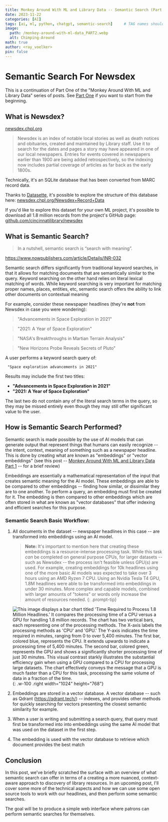 ```yaml
---
title: Monkey Around With ML and Library Data -- Semantic Search (Part 2)
date: 2023-11-22
categories: [AI]
tags: [ai, ml, python, chatgpt, semantic-search]     # TAG names should always be lowercase
image:
  path: /monkey-around-with-ml-data_PART2.webp
  alt: Chimping-Around
math: true
author: <ray_voelker>
pin: false
---
```


# Semantic Search For Newsdex

This is a continuation of Part One of the "Monkey Around With ML and Library Data" series of posts. See [Part One](/blog/posts/monkey-around-with-ml/) if you want to start from the beginning.

## What is Newsdex?

[newsdex.chpl.org](https://newsdex.chpl.org/)

> Newsdex is an index of notable local stories as well as death notices and obituaries, created and maintained by Library staff. Use it to search for the dates and pages a story may have appeared in one of our local newspapers. Entries for events covered in newspapers earlier than 1900 are being added retrospectively, so the indexing now includes partial coverage of articles as far back as the early 1800s. 

Technically, it's an SQLite database that has been converted from MARC record data.

Thanks to [Datasette](https://datasette.io/), it's possible to explore the structure of this database here: [newsdex.chpl.org/Newsdex+Record+Data](https://newsdex.chpl.org/Newsdex+Record+Data)

If you'd like to explore this dataset for your own ML project, it's possible to download all 1.8 million records from the project's GitHub page: [github.com/cincinnatilibrary/newsdex](https://github.com/cincinnatilibrary/newsdex)

## What is Semantic Search?

> In a nutshell, semantic search is “search with meaning”. 

https://www.nowpublishers.com/article/Details/INR-032

Semantic search differs significantly from traditional keyword searches, in that it allows for matching documents that are semantically similar to the query. Keyword searching on the other hand relies on literal lexical matching of words. While keyword searching is very important for matching proper names, places, entities, etc, semantic search offers the ability to link other documents on contextual meaning

For example, consider these newspaper headlines (they're **not** from Newsdex in case you were wondering):

> "Advancements in Space Exploration in 2021"

> "2021: A Year of Space Exploration"

> "NASA's Breakthroughs in Martian Terrain Analysis"

> "New Horizons Probe Reveals Secrets of Pluto"

A user performs a keyword search query of:

```text
 "Space exploration advancements in 2021"
```

Results may include the first two titles:
- **"Advancements in Space Exploration in 2021"** 
- **"2021: A Year of Space Exploration"** 

The last two do not contain any of the literal search terms in the query, so they may be missed entirely even though they may still offer significant value to the user.

## How is Semantic Search Performed?

Semantic search is made possible by the use of AI models that can generate output that represent things that humans can easily recognize -- the intent, context, meaning of something such as a newspaper headline. This is done by creating what are known as "embeddings" or "vector embeddings" (see this post -- [Monkey Around With ML and Library Data Part 1](/blog/posts/monkey-around-with-ml/) -- for a brief review)  

Embeddings are essentially a mathematical representation of the input that creates semantic meaning for the AI model. These embeddings are able to be compared to other embeddings -- finding how similar, or dissimilar they are to one another. To perform a query, an embedding must first be created for it. The embedding is then compared to other embeddings which are often stored in what are known as "vector databases" that offer indexing and efficient searches for this purpose.

### Semantic Search Basic Workflow:

1. All documents in the dataset -- newspaper headlines in this case -- are transformed into embeddings using an AI model. 

    > **Note:** It's important to mention here that creating these embeddings is a resource-intense processing task. While this task *can* be completed on general purpose CPUs, for larger datasets -- such as Newsdex -- the process isn't feasible unless GPU(s) are used. For example, creating embeddings for 10k headlines using one of the more basic AI models was expected to take over 3 hours using an AMD Ryzen 7 CPU. Using an Nvidia Tesla T4 GPU, 1.8M headlines were able to be transformed into embeddings in under 30 minutes. More complex and capable models, combined with larger amounts of "tokens" or words only increase the amount of resources needed.
    {: .prompt-tip}

    ![This image displays a bar chart titled 'Time Required to Process 1.8 Million Headlines.' It compares the processing time of a CPU versus a GPU for handling 1.8 million records. The chart has two vertical bars, each representing one of the processing methods. The X-axis labels the processing methods as 'CPU' and 'GPU.' The Y-axis indicates the time required in minutes, ranging from 0 to over 5,400 minutes. The first bar, colored blue, represents the CPU. It extends upwards to indicate a processing time of 5,400 minutes. The second bar, colored green, represents the GPU and shows a significantly shorter processing time of just 30 minutes. This visual contrast starkly illustrates the substantial efficiency gain when using a GPU compared to a CPU for processing large datasets. The chart effectively conveys the message that a GPU is much faster than a CPU for this task, processing the same volume of data in a fraction of the time.](/time-to-process-1_8million_records.png "read banned books"){: .w-100 .right width="1024" height="768"}
    
2. Embeddings are stored in a vector database. A vector database -- such as Qdrant (https://qdrant.tech/) -- indexes, and provides other methods for quickly searching for vectors presenting the closest semantic similarity for example.

3. When a user is writing and submitting a search query, that query must first be transformed into into embeddings using the same AI model that was used on the dataset in the first step.

4. The embedding is used with the vector database to retrieve which document provides the best match 

## Conclusion

In this post, we've briefly scratched the surface with an overview of what semantic search can offer in terms of a creating a more nuanced, context-aware approach to discovery of library resources. In an upcoming post, I'll cover some more of the technical aspects and how we can use some open source tools to work with our headlines, and then perform some semantic searches. 

The goal will be to produce a simple web interface where patrons can perform semantic searches for themselves.